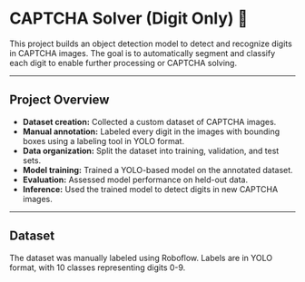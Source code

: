 # CAPTCHA Solver (Digit Only) 🔐

This project builds an object detection model to detect and recognize digits in CAPTCHA images. The goal is to automatically segment and classify each digit to enable further processing or CAPTCHA solving.

---

## Project Overview

- **Dataset creation:** Collected a custom dataset of CAPTCHA images.
- **Manual annotation:** Labeled every digit in the images with bounding boxes using a labeling tool in YOLO format.
- **Data organization:** Split the dataset into training, validation, and test sets.
- **Model training:** Trained a YOLO-based model on the annotated dataset.
- **Evaluation:** Assessed model performance on held-out data.
- **Inference:** Used the trained model to detect digits in new CAPTCHA images.

---

## Dataset

The dataset was manually labeled using Roboflow. Labels are in YOLO format, with 10 classes representing digits 0-9.

